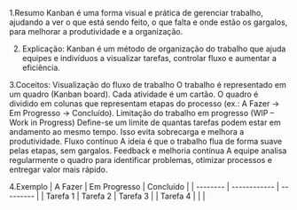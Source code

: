 1.Resumo
Kanban é uma forma visual e prática de gerenciar trabalho, ajudando a ver o que está sendo feito, o que falta e onde estão os gargalos, para melhorar a produtividade e a organização.

2. Explicação:
Kanban é um método de organização do trabalho que ajuda equipes e indivíduos a visualizar tarefas, controlar fluxo e aumentar a eficiência.

3.Coceitos: 
Visualização do fluxo de trabalho
O trabalho é representado em um quadro (Kanban board).
Cada atividade é um cartão.
O quadro é dividido em colunas que representam etapas do processo (ex.: A Fazer → Em Progresso → Concluído).
Limitação do trabalho em progresso (WIP – Work in Progress)
Define-se um limite de quantas tarefas podem estar em andamento ao mesmo tempo.
Isso evita sobrecarga e melhora a produtividade.
Fluxo contínuo
A ideia é que o trabalho flua de forma suave pelas etapas, sem gargalos.
Feedback e melhoria contínua
A equipe analisa regularmente o quadro para identificar problemas, otimizar processos e entregar valor mais rápido.

4.Exemplo
| A Fazer  | Em Progresso | Concluído |
| -------- | ------------ | --------- |
| Tarefa 1 | Tarefa 2     | Tarefa 3  |
| Tarefa 4 |              |           |


